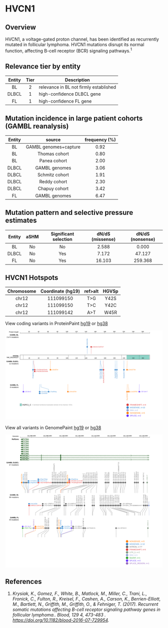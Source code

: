 # HVCN1
## Overview
HVCN1, a voltage-gated proton channel, has been identified as recurrently mutated in follicular lymphoma. HVCN1 mutations disrupt its normal function, affecting B-cell receptor (BCR) signaling pathways.<sup>1</sup>

## Relevance tier by entity

|Entity|Tier|Description                           |
|:------:|:----:|--------------------------------------|
|BL    |2   |relevance in BL not firmly established|
|DLBCL |1   |high-confidence DLBCL gene            |
|FL    |1   |high-confidence FL gene               |

## Mutation incidence in large patient cohorts (GAMBL reanalysis)

|Entity|source               |frequency (%)|
|:------:|:---------------------:|:-------------:|
|BL    |GAMBL genomes+capture|0.92         |
|BL    |Thomas cohort        |0.80         |
|BL    |Panea cohort         |2.00         |
|DLBCL |GAMBL genomes        |3.06         |
|DLBCL |Schmitz cohort       |1.91         |
|DLBCL |Reddy cohort         |2.30         |
|DLBCL |Chapuy cohort        |3.42         |
|FL    |GAMBL genomes        |6.47         |

## Mutation pattern and selective pressure estimates

|Entity|aSHM|Significant selection|dN/dS (missense)|dN/dS (nonsense)|
|:------:|:----:|:---------------------:|:----------------:|:----------------:|
|BL    |No  |No                   | 2.588          |  0.000         |
|DLBCL |No  |Yes                  | 7.172          | 47.127         |
|FL    |No  |Yes                  |16.103          |259.368         |




 ## HVCN1 Hotspots

| Chromosome |Coordinate (hg19) | ref>alt | HGVSp | 
 | :---:| :---: | :--: | :---: |
| chr12 | 111099150 | T>G | Y42S |
| chr12 | 111099150 | T>C | Y42C |
| chr12 | 111099142 | A>T | W45R |

View coding variants in ProteinPaint [hg19](https://morinlab.github.io/LLMPP/GAMBL/HVCN1_protein.html)  or [hg38](https://morinlab.github.io/LLMPP/GAMBL/HVCN1_protein_hg38.html)

![image](images/proteinpaint/HVCN1_NM_001040107.svg)

View all variants in GenomePaint [hg19](https://morinlab.github.io/LLMPP/GAMBL/HVCN1.html)  or [hg38](https://morinlab.github.io/LLMPP/GAMBL/HVCN1_hg38.html)

![image](images/proteinpaint/HVCN1.svg)

## References
1. *Krysiak, K., Gomez, F., White, B., Matlock, M., Miller, C., Trani, L., Fronick, C., Fulton, R., Kreisel, F., Cashen, A., Carson, K., Berrien-Elliott, M., Bartlett, N., Griffith, M., Griffith, O., & Fehniger, T. (2017). Recurrent somatic mutations affecting B-cell receptor signaling pathway genes in follicular lymphoma.. Blood, 129 4, 473-483 . https://doi.org/10.1182/blood-2016-07-729954.*
